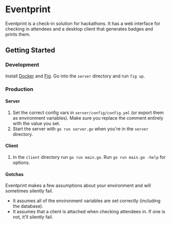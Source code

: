 # Eventprint

Eventprint is a check-in solution for hackathons. It has a web interface for
checking in attendees and a desktop client that generates badges and prints
them.

## Getting Started

### Development

Install [Docker](https://www.docker.io/) and
[Fig](http://orchardup.github.io/fig/). Go into the `server` directory and run
`fig up`.

### Production

#### Server

1. Set the correct config vars in `server/config/config.yml` (or export them as
   environment variables). Make sure you replace the comment entirely with the
   value you set.
2. Start the server with `go run server.go` when you're in the `server`
   directory.

#### Client

1. In the `client` directory run `go run main.go`. Run `go run main.go -help`
   for options.

#### Gotchas

Eventprint makes a few assumptions about your environment and will sometimes
silently fail.

* It assumes all of the environment variables are set correctly (including the
  database).
* It assumes that a client is attached when checking attendees in. If one is
  not, it'll silently fail.
